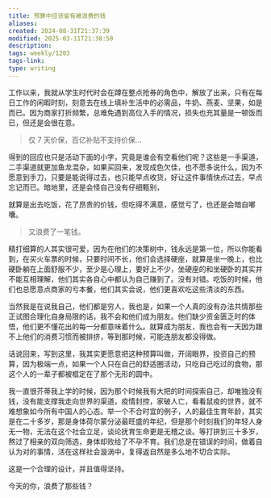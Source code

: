 ```yaml
---
title: 预算中应该留有被浪费的钱
aliases:
created: 2024-08-31T21:37:39
modified: 2025-03-11T21:38:50
description: 
tags: weekly/1203
tags-link: 
type: writing
---
```


工作以来，我就从学生时代时会在蹲在整点抢券的角色中，解放了出来，只有在每日工作的闲暇时刻，刻意去在线上填补生活中的必需品，牛奶、燕麦、坚果，如是而已。因为商家打折频繁，总难免遇到高位入手的情况，损失也充其量是一顿饭而已，但还是会很在意。

> 仅 7 天价保，百亿补贴不支持价保...

得到的回应也只是活动下面的小字，究竟是谁会有空看他们呢？这些是一手渠道，二手渠道就更加鱼龙混杂，如果买回来，发现成色欠佳，也不愿多说什么，因为不愿意到手刀，只要是能说得过去，也只能早点收货，好让这件事情快点过去，早点忘记而已。暗地里，还是会怪自己没有仔细甄别，

就算是出去吃饭，花了昂贵的价钱，但吃得不满意，感觉亏了，也还是会暗自嘟囔。

> 又浪费了一笔钱。

精打细算的人其实很可爱，因为在他们的决策树中，钱永远是第一位，所以你能看到，在买火车票的时候，只要时间不长，他们会选择硬座，就算是坐一晚上，也比硬卧躺在上面舒服不少，至少是心理上，要好上不少，坐硬座的和坐硬卧的其实并不能互相理解，他们其实各自心中都认为自己赚到了。没有对错。吃饭的时候，他们也总愿意点商家的亏本餐，他们其实会说，他们更喜欢吃这些清淡的东西。

当然我是在说我自己，他们都是穷人，我也是，如果一个人真的没有办法共情那些正试图合理化自身局限的话，我不会和他们成为朋友。他们缺少资金匮乏时的体悟，他们更不懂花出的每一分都意味着什么。就算成为朋友，我也会有一天因为跟不上他们的消费习惯而被排挤，等到那时候，可能连朋友都没得做。

话说回来，写到这里，我其实更愿意把这种预算叫做，开阔眼界，投资自己的预算，因为极端一点，如果一个人只在自己的舒适圈活动，只吃自己吃过的食物，那这个人的一辈子都被框定在了那个无形的圆中。

我一直很芥蒂我上学的时候，因为那个时候我有大把的时间探索自己，却唯独没有钱，没有能支撑我走向世界的渠道，疫情封控，家破人亡，看看鼠疫的世界，就不难想象如今所有中国人的心态。举一个不合时宜的例子，人的最佳生育年龄，其实是在二十多岁，那是身体荷尔蒙分泌最旺盛的年纪，但是那个时刻我们的年轻人身无一物，无法在这个社会立足，谈论抚育生命更是无稽之谈。等打拼到三十多岁，熬过了相亲的双向筛选，身体却败给了不孕不育。我们总是在错误的时间，做着自认为对的事情，活在这样社会漩涡中，复得返自然是多么地不切合实际。

这是一个合理的设计，并且值得坚持。

今天的你，浪费了那些钱？
